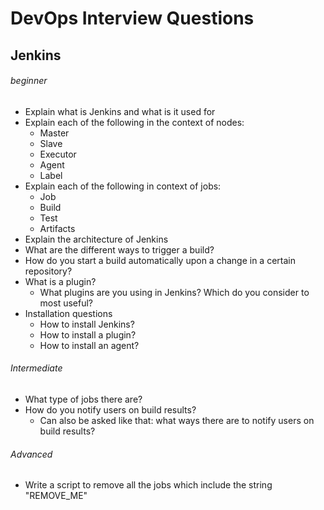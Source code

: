 # DevOps Interview Questions


## Jenkins

###### beginner

* Explain what is Jenkins and what is it used for
* Explain each of the following in the context of nodes:
  * Master
  * Slave
  * Executor
  * Agent
  * Label
* Explain each of the following in context of jobs:
  * Job
  * Build
  * Test
  * Artifacts
* Explain the architecture of Jenkins
* What are the different ways to trigger a build?
* How do you start a build automatically upon a change in a certain repository?
* What is a plugin?
  * What plugins are you using in Jenkins? Which do you consider to most useful?
* Installation questions
  * How to install Jenkins?
  * How to install a plugin?
  * How to install an agent?

###### Intermediate

- What type of jobs there are?
- How do you notify users on build results?
  - Can also be asked like that: what ways there are to notify users on build results?

###### Advanced

* Write a script to remove all the jobs which include the string "REMOVE_ME"